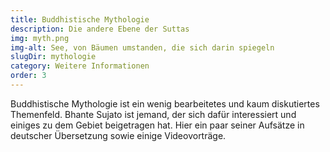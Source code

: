 ```yaml
---
title: Buddhistische Mythologie
description: Die andere Ebene der Suttas
img: myth.png
img-alt: See, von Bäumen umstanden, die sich darin spiegeln
slugDir: mythologie
category: Weitere Informationen
order: 3
---
```


Buddhistische Mythologie ist ein wenig bearbeitetes und kaum diskutiertes Themenfeld. Bhante Sujato ist jemand, der sich dafür interessiert und einiges zu dem Gebiet beigetragen hat. Hier ein paar seiner Aufsätze in deutscher Übersetzung sowie einige Videovorträge.

